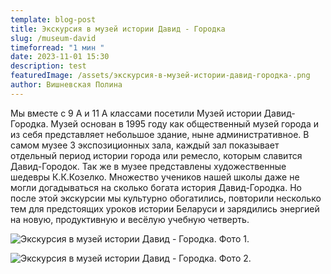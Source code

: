 ```yaml
---
template: blog-post
title: Экскурсия в музей истории Давид - Городка
slug: /museum-david
timeforread: "1 мин "
date: 2023-11-01 15:30
description: test
featuredImage: /assets/экскурсия-в-музей-истории-давид-городка-.png
author: Вишневская Полина
---
```

Мы вместе с 9 А и 11 А классами посетили Музей истории Давид-Городка. Музей основан в 1995 году как общественный музей города и из себя представляет небольшое здание, ныне административное. В самом музее 3 экспозиционных зала, каждый зал показывает отдельный период истории города или ремесло, которым славится Давид-Городок. Так же в музее представлены художественные шедевры К.К.Козелко. Множество учеников нашей школы даже не могли догадываться на сколько богата история Давид-Городка. Но после этой экскурсии мы культурно обогатились, повторили несколько тем для предстоящих уроков истории Беларуси и зарядились энергией на новую, продуктивную и весёлую учебную четверть.

![Экскурсия в музей истории Давид - Городка. Фото 1.](/assets/photo_1_2023-11-11_20-50-29.jpg "Экскурсия в музей истории Давид - Городка. Фото 1.")

![Экскурсия в музей истории Давид - Городка. Фото 2.](/assets/photo_2_2023-11-11_20-50-29.jpg "Экскурсия в музей истории Давид - Городка. Фото 2.")

<div id="sigCommentsBlock"></div>
	<script type="text/javascript">
		(function(){
			var host_id = '7248';
			var script = document.createElement('script');
			script.type = 'text/javascript';
			script.async = true;
			script.src = '//sigcomments.com/chat/?host_id='+host_id;
			var ss = document.getElementsByTagName('script')[0]; 
			ss.parentNode.insertBefore(script, ss);
		})();
	</script>